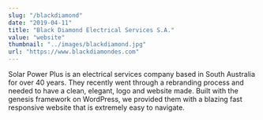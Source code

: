 ```yaml
---
slug: "/blackdiamond"
date: "2019-04-11"
title: "Black Diamond Electrical Services S.A."
value: "website"
thumbnail: "../images/blackdiamond.jpg"
url: "https://www.blackdiamondes.com"
---
```


Solar Power Plus is an electrical services company based in South Australia for over 40 years.
They recently went through a rebranding process and needed to have a clean, elegant, logo and website made.
Built with the genesis framework on WordPress, we provided them with a blazing fast responsive website that is extremely easy to navigate.
